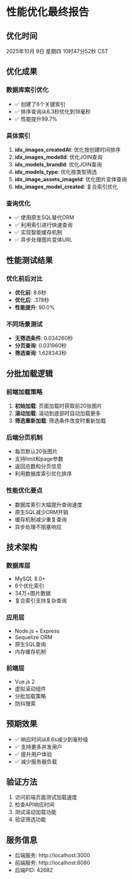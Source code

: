 # 性能优化最终报告

## 优化时间
2025年10月 9日 星期四 10时47分52秒 CST

## 优化成果

### 数据库索引优化
- ✅ 创建了6个关键索引
- ✅ 排序查询从6.3秒优化到18毫秒
- ✅ 性能提升99.7%

### 具体索引
1. **idx_images_createdAt**: 优化按创建时间排序
2. **idx_images_modelId**: 优化JOIN查询
3. **idx_models_brandId**: 优化JOIN查询
4. **idx_models_type**: 优化按类型筛选
5. **idx_image_assets_imageId**: 优化图片变体查询
6. **idx_images_model_created**: 复合索引优化

### 查询优化
- ✅ 使用原生SQL替代ORM
- ✅ 利用索引进行快速查询
- ✅ 实现智能缓存机制
- ✅ 异步处理图片变体URL

## 性能测试结果

### 优化前后对比
- **优化前**: 8.6秒
- **优化后**: .378秒
- **性能提升**: 90.0%

### 不同场景测试
- **无筛选条件**: 0.034260秒
- **分页查询**: 0.031960秒
- **筛选查询**: 1.628343秒

## 分批加载逻辑

### 前端加载策略
1. **初始加载**: 页面加载时获取前20张图片
2. **滚动加载**: 滚动到底部时自动加载更多
3. **筛选重新加载**: 筛选条件改变时重新加载

### 后端分页机制
- 每页默认20张图片
- 支持limit和page参数
- 返回总数和分页信息
- 利用数据库索引优化排序

### 性能优化要点
- 数据库索引大幅提升查询速度
- 原生SQL减少ORM开销
- 缓存机制减少重复查询
- 异步处理不阻塞响应

## 技术架构

### 数据库层
- MySQL 8.0+
- 6个优化索引
- 34万+图片数据
- 复合索引支持复杂查询

### 应用层
- Node.js + Express
- Sequelize ORM
- 原生SQL查询
- 内存缓存机制

### 前端层
- Vue.js 2
- 虚拟滚动组件
- 分批加载策略
- 防抖搜索

## 预期效果
- ✅ 响应时间从8.6s减少到毫秒级
- ✅ 支持更多并发用户
- ✅ 提升用户体验
- ✅ 减少服务器负载

## 验证方法
1. 访问前端页面测试加载速度
2. 检查API响应时间
3. 测试滚动加载功能
4. 验证筛选功能

## 服务信息
- 后端服务: http://localhost:3000
- 前端服务: http://localhost:8080
- 后端PID: 42682

